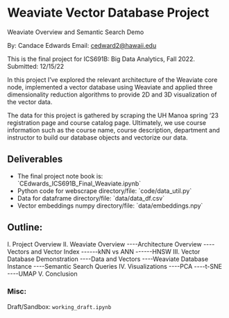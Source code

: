 # Weaviate Vector Database Project
Weaviate Overview and Semantic Search Demo

By: Candace Edwards
Email: [cedward2@hawaii.edu](mailto:cedward2@hawaii.edu)

This is the final project for ICS691B: Big Data Analytics, Fall 2022. Submitted: 12/15/22

In this project I’ve explored the relevant architecture of the Weaviate core node, implemented a vector database using Weaviate and applied three dimensionality reduction algorithms to provide 2D and 3D visualization of the vector data.

The data for this project is gathered by scraping the UH Manoa spring ‘23 registration page and course catalog page. Ultimately, we use course information such as the course name, course description, department and instructor to build our database objects and vectorize our data. 

## Deliverables
<ul>
<li> The final project note book is: `CEdwards_ICS691B_Final_Weaviate.ipynb`
<li> Python code for webscrape directory/file: `code/data_util.py`
<li> Data for dataframe directory/file: `data/data_df.csv`
<li> Vector embeddings numpy directory/file: `data/embeddings.npy`
</ul>


## Outline:

I. Project Overview
II. Weaviate Overview
----Architecture Overview
----Vectors and Vector Index
------kNN vs ANN
------HNSW
III. Vector Database Demonstration
----Data and Vectors
----Weaviate Database Instance
----Semantic Search Queries
IV. Visualizations
----PCA
----t-SNE
----UMAP
V. Conclusion



### Misc:
Draft/Sandbox: `working_draft.ipynb`

